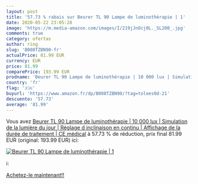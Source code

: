 ```yaml
---
layout: post
title: '57.73 % rabais sur Beurer TL 90 Lampe de luminothérapie | 1'
date: 2020-05-22 23:05:28
image: 'https://m.media-amazon.com/images/I/219jJnOcj0L._SL200_.jpg'
comments: true
category: ofertas
author: ring
slug: 'B008TZBN90-fr'
actualPrice: 81.99 EUR
currency: EUR
price: 81.99
comparePrice: 193.99 EUR
prodname: 'Beurer TL 90 Lampe de luminothérapie | 10 000 lux | Simulation de la lumière du jour | Réglage d inclinaison en continu | Affichage de la durée de traitement | CE médical'
country: 'fr'
flag: '🇫🇷'
buyurl: 'https://www.amazon.fr/dp/B008TZBN90/?tag=tolees0d-21'
descuento: '57.73'
average: '81.99'
---
```


Vous avez [Beurer TL 90 Lampe de luminothérapie | 10 000 lux | Simulation de la lumière du jour | Réglage d inclinaison en continu | Affichage de la durée de traitement | CE médical](https://www.amazon.fr/dp/B008TZBN90/?tag=tolees0d-21)  à  57.73 % de réduction, prix final  81.99 EUR (original: 193.99 EUR) ici:

[![Beurer TL 90 Lampe de luminothérapie | 1](https://m.media-amazon.com/images/I/219jJnOcj0L._SL200_.jpg)](https://www.amazon.fr/dp/B008TZBN90/?tag=tolees0d-21)

ℹ️:


[Achetez-le maintenant!!](https://www.amazon.fr/dp/B008TZBN90/?tag=tolees0d-21)

